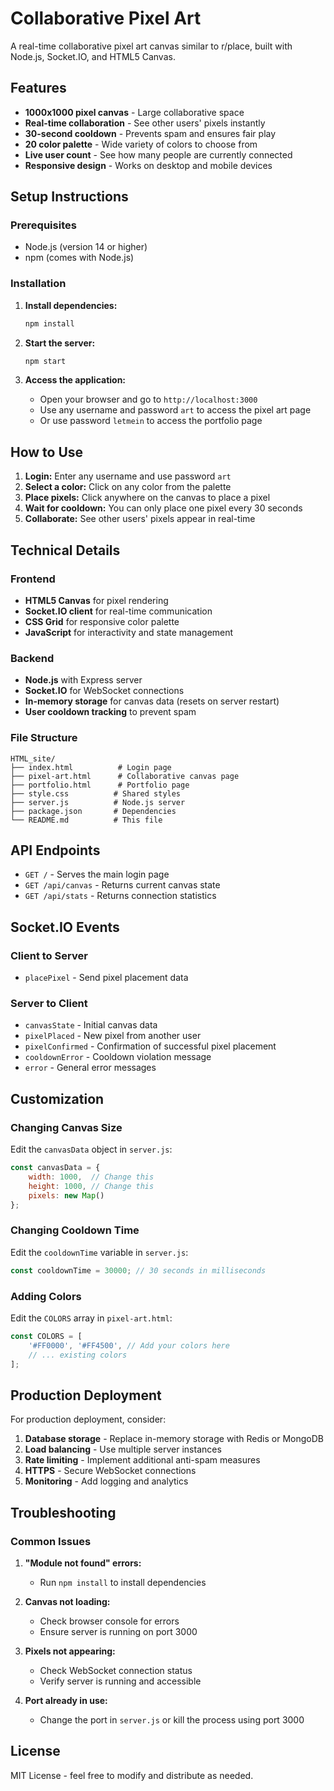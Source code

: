 # Collaborative Pixel Art

A real-time collaborative pixel art canvas similar to r/place, built with Node.js, Socket.IO, and HTML5 Canvas.

## Features

- **1000x1000 pixel canvas** - Large collaborative space
- **Real-time collaboration** - See other users' pixels instantly
- **30-second cooldown** - Prevents spam and ensures fair play
- **20 color palette** - Wide variety of colors to choose from
- **Live user count** - See how many people are currently connected
- **Responsive design** - Works on desktop and mobile devices

## Setup Instructions

### Prerequisites

- Node.js (version 14 or higher)
- npm (comes with Node.js)

### Installation

1. **Install dependencies:**
   ```bash
   npm install
   ```

2. **Start the server:**
   ```bash
   npm start
   ```

3. **Access the application:**
   - Open your browser and go to `http://localhost:3000`
   - Use any username and password `art` to access the pixel art page
   - Or use password `letmein` to access the portfolio page

## How to Use

1. **Login:** Enter any username and use password `art`
2. **Select a color:** Click on any color from the palette
3. **Place pixels:** Click anywhere on the canvas to place a pixel
4. **Wait for cooldown:** You can only place one pixel every 30 seconds
5. **Collaborate:** See other users' pixels appear in real-time

## Technical Details

### Frontend
- **HTML5 Canvas** for pixel rendering
- **Socket.IO client** for real-time communication
- **CSS Grid** for responsive color palette
- **JavaScript** for interactivity and state management

### Backend
- **Node.js** with Express server
- **Socket.IO** for WebSocket connections
- **In-memory storage** for canvas data (resets on server restart)
- **User cooldown tracking** to prevent spam

### File Structure
```
HTML_site/
├── index.html          # Login page
├── pixel-art.html      # Collaborative canvas page
├── portfolio.html      # Portfolio page
├── style.css          # Shared styles
├── server.js          # Node.js server
├── package.json       # Dependencies
└── README.md          # This file
```

## API Endpoints

- `GET /` - Serves the main login page
- `GET /api/canvas` - Returns current canvas state
- `GET /api/stats` - Returns connection statistics

## Socket.IO Events

### Client to Server
- `placePixel` - Send pixel placement data

### Server to Client
- `canvasState` - Initial canvas data
- `pixelPlaced` - New pixel from another user
- `pixelConfirmed` - Confirmation of successful pixel placement
- `cooldownError` - Cooldown violation message
- `error` - General error messages

## Customization

### Changing Canvas Size
Edit the `canvasData` object in `server.js`:
```javascript
const canvasData = {
    width: 1000,  // Change this
    height: 1000, // Change this
    pixels: new Map()
};
```

### Changing Cooldown Time
Edit the `cooldownTime` variable in `server.js`:
```javascript
const cooldownTime = 30000; // 30 seconds in milliseconds
```

### Adding Colors
Edit the `COLORS` array in `pixel-art.html`:
```javascript
const COLORS = [
    '#FF0000', '#FF4500', // Add your colors here
    // ... existing colors
];
```

## Production Deployment

For production deployment, consider:

1. **Database storage** - Replace in-memory storage with Redis or MongoDB
2. **Load balancing** - Use multiple server instances
3. **Rate limiting** - Implement additional anti-spam measures
4. **HTTPS** - Secure WebSocket connections
5. **Monitoring** - Add logging and analytics

## Troubleshooting

### Common Issues

1. **"Module not found" errors:**
   - Run `npm install` to install dependencies

2. **Canvas not loading:**
   - Check browser console for errors
   - Ensure server is running on port 3000

3. **Pixels not appearing:**
   - Check WebSocket connection status
   - Verify server is running and accessible

4. **Port already in use:**
   - Change the port in `server.js` or kill the process using port 3000

## License

MIT License - feel free to modify and distribute as needed. 